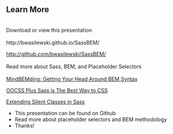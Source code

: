 ##  Learn More
<br />
Download or view this presentation
<br />
<br />
http://bwasilewski.github.io/SassBEM/

http://github.com/bwasilewski/SassBEM/
<br />
<br />
Read more about Sass, BEM, and Placeholder Selectors
<br />
<br />
[MindBEMding: Getting Your Head Around BEM Syntax](http://csswizardry.com/2013/01/mindbemding-getting-your-head-round-bem-syntax/)

[OOCSS Plus Sass is The Best Way to CSS](http://ianstormtaylor.com/oocss-plus-sass-is-the-best-way-to-css/)

[Extending Silent Classes in Sass](http://csswizardry.com/2014/01/extending-silent-classes-in-sass/)

<aside class="notes">
    <ul>
        <li>This presentation can be found on Github</li>
        <li>Read more about placeholder selectors and BEM methodology</li>
        <li>Thanks!</li>
    </ul>
</aside>
